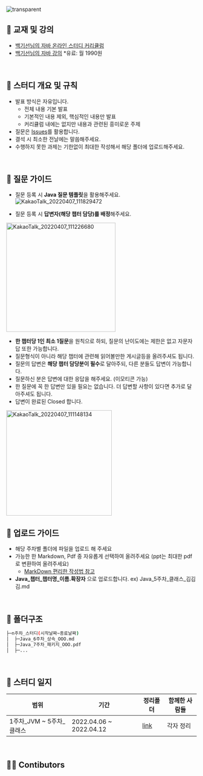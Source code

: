 ![transparent](https://capsule-render.vercel.app/api?type=transparent&fontColor=703ee5&text=Java-Study&height=60&fontSize=40&fontAlign=13)

## 📕 교재 및 강의
- [백기선님의 자바 온라인 스터디 커리큘럼](https://github.com/whiteship/live-study/issues?q=is%3Aissue+is%3Aclosed)
- [백기선님의 자바 강의](https://www.youtube.com/watch?v=5gDiLecj-Mk&list=PLfI752FpVCS96fSsQe2E3HzYTgdmbz6LU&index=20) *유료: 월 1990원

</br>

## 📝 스터디 개요 및 규칙
- 발표 방식은 자유입니다.
  - 전체 내용 기본 발표
  - 기본적인 내용 제외, 핵심적인 내용만 발표
  - 커리큘럼 내에는 없지만 내용과 관련된 흥미로운 주제
- 질문은 [Issues](https://github.com/jth2747/JavaSpringStudy/issues)를 활용합니다.
- 결석 시 최소한 전날에는 말씀해주세요.
- 수행하지 못한 과제는 기한없이 최대한 작성해서 해당 폴더에 업로드해주세요.

</br>

## 📁 질문 가이드
- 질문 등록 시 **Java 질문 템플릿**을 활용해주세요.
![KakaoTalk_20220407_111829472](https://user-images.githubusercontent.com/45479809/162107363-dc3fdc0b-ff2a-4a3e-a395-60d2aa29645a.jpg)

- 질문 등록 시 **답변자(해당 챕터 담당)를 배정**해주세요.
<img width="289" alt="KakaoTalk_20220407_111226680" src="https://user-images.githubusercontent.com/45479809/162107553-e3fca606-701d-4cbd-a180-6606453970bc.png">

- **한 챕터당 1인 최소 1질문**을 원칙으로 하되, 질문의 난이도에는 제한은 없고 자문자답 또한 가능합니다.
- 질문형식이 아니라 해당 챕터에 관련해 읽어볼만한 게시글등을 올려주셔도 됩니다.
- 질문의 답변은 **해당 챕터 담당분이 필수**로 달아주되, 다른 분들도 답변이 가능합니다.
- 질문하신 분은 답변에 대한 응답을 해주세요. (이모티콘 가능)
- 한 질문에 꼭 한 답변만 있을 필요는 없습니다. 더 답변할 사항이 있다면 추가로 달아주셔도 됩니다.
- 답변이 완료된 Closed 합니다.
<img width="279" alt="KakaoTalk_20220407_111148134" src="https://user-images.githubusercontent.com/45479809/162107608-4e1f458c-e066-4183-896e-b751a83989d5.png">

</br>

## 📑 업로드 가이드
- 해당 주차별 폴더에 파일을 업로드 해 주세요
- 가능한 한 Markdown, Pdf 중 자유롭게 선택하여 올려주세요 (ppt는 최대한 pdf로 변환하여 올려주세요)
  - [MarkDown 편리한 작성법 참고](https://www.ousion.kr/2021/01/markdown/)
- **Java_챕터_챕터명_이름.확장자** 으로 업로드합니다. ex) Java_5주차_클래스_김김김.md

</br>

## 📁 폴더구조
```sh
├─n주차_스터디(시작날짜~종료날짜)
│  ├─Java_6주차_상속_OOO.md
│  ├─Java_7주차_패키지_OOO.pdf
│  ├─...
```

</br>

## 📃 스터디 일지
| 범위 | 기간 | 정리폴더 | 함께한 사람들 |
|    -    |    -    |   -   |   -   |
| 1주차_JVM ~ 5주차_클래스 | 2022.04.06 ~ 2022.04.12	| [link](google.com)| 각자 정리 |

</br>

## 🏃‍♀️ Contibutors

